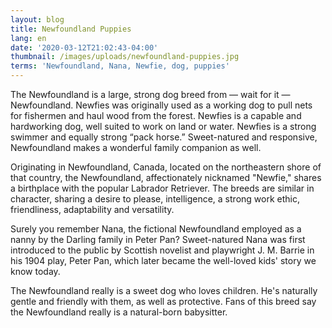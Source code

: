 ```yaml
---
layout: blog
title: Newfoundland Puppies
lang: en
date: '2020-03-12T21:02:43-04:00'
thumbnail: /images/uploads/newfoundland-puppies.jpg
terms: 'Newfoundland, Nana, Newfie, dog, puppies'
---
```

The Newfoundland is a large, strong dog breed from — wait for it — Newfoundland. Newfies was originally used as a working dog to pull nets for fishermen and haul wood from the forest. Newfies is a capable and hardworking dog, well suited to work on land or water. Newfies is a strong swimmer and equally strong “pack horse.” Sweet-natured and responsive, Newfoundland makes a wonderful family companion as well.

Originating in Newfoundland, Canada, located on the northeastern shore of that country, the Newfoundland, affectionately nicknamed "Newfie," shares a birthplace with the popular Labrador Retriever. The breeds are similar in character, sharing a desire to please, intelligence, a strong work ethic, friendliness, adaptability and versatility.

Surely you remember Nana, the fictional Newfoundland employed as a nanny by the Darling family in Peter Pan? Sweet-natured Nana was first introduced to the public by Scottish novelist and playwright J. M. Barrie in his 1904 play, Peter Pan, which later became the well-loved kids' story we know today.

The Newfoundland really is a sweet dog who loves children. He's naturally gentle and friendly with them, as well as protective. Fans of this breed say the Newfoundland really is a natural-born babysitter.
